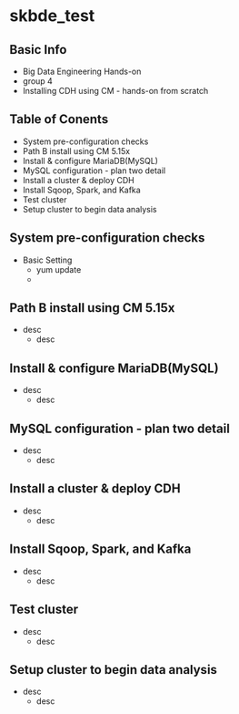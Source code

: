 # skbde_test
## Basic Info
* Big Data Engineering Hands-on
* group 4 
* Installing CDH using CM - hands-on from scratch 

## Table of Conents
* System pre-configuration checks
* Path B install using CM 5.15x
* Install & configure MariaDB(MySQL)
* MySQL configuration - plan two detail
* Install a cluster & deploy CDH
* Install Sqoop, Spark, and Kafka
* Test cluster 
* Setup cluster to begin data analysis 
  
## System pre-configuration checks
* Basic Setting
  * yum update
  * 

## Path B install using CM 5.15x
* desc
  * desc

## Install & configure MariaDB(MySQL)
* desc
  * desc

## MySQL configuration - plan two detail
* desc
  * desc

## Install a cluster & deploy CDH
* desc
  * desc

## Install Sqoop, Spark, and Kafka
* desc
  * desc

## Test cluster 
* desc
  * desc

## Setup cluster to begin data analysis 
* desc
  * desc
